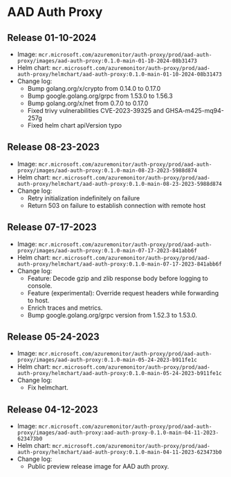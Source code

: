 # AAD Auth Proxy

## Release 01-10-2024

- Image: `mcr.microsoft.com/azuremonitor/auth-proxy/prod/aad-auth-proxy/images/aad-auth-proxy:0.1.0-main-01-10-2024-08b31473`
- Helm chart: `mcr.microsoft.com/azuremonitor/auth-proxy/prod/aad-auth-proxy/helmchart/aad-auth-proxy:0.1.0-main-01-10-2024-08b31473`
- Change log:
  - Bump golang.org/x/crypto from 0.14.0 to 0.17.0
  - Bump google.golang.org/grpc from 1.53.0 to 1.56.3
  - Bump golang.org/x/net from 0.7.0 to 0.17.0
  - Fixed trivy vulnerabilities CVE-2023-39325 and GHSA-m425-mq94-257g
  - Fixed helm chart apiVersion typo

## Release 08-23-2023

- Image: `mcr.microsoft.com/azuremonitor/auth-proxy/prod/aad-auth-proxy/images/aad-auth-proxy:0.1.0-main-08-23-2023-5988d874`
- Helm chart: `mcr.microsoft.com/azuremonitor/auth-proxy/prod/aad-auth-proxy/helmchart/aad-auth-proxy:0.1.0-main-08-23-2023-5988d874`
- Change log:
  - Retry initialization indefinitely on failure
  - Return 503 on failure to establish connection with remote host

## Release 07-17-2023

- Image: `mcr.microsoft.com/azuremonitor/auth-proxy/prod/aad-auth-proxy/images/aad-auth-proxy:0.1.0-main-07-17-2023-841abb6f`
- Helm chart: `mcr.microsoft.com/azuremonitor/auth-proxy/prod/aad-auth-proxy/helmchart/aad-auth-proxy:0.1.0-main-07-17-2023-841abb6f`
- Change log:
  - Feature: Decode gzip and zlib response body before logging to console.
  - Feature (experimental): Override request headers while forwarding to host.
  - Enrich traces and metrics.
  - Bump google.golang.org/grpc version from 1.52.3 to 1.53.0.

## Release 05-24-2023

- Image: `mcr.microsoft.com/azuremonitor/auth-proxy/prod/aad-auth-proxy/images/aad-auth-proxy:0.1.0-main-05-24-2023-b911fe1c`
- Helm chart: `mcr.microsoft.com/azuremonitor/auth-proxy/prod/aad-auth-proxy/helmchart/aad-auth-proxy:0.1.0-main-05-24-2023-b911fe1c`
- Change log:
  - Fix helmchart.

## Release 04-12-2023

- Image: `mcr.microsoft.com/azuremonitor/auth-proxy/prod/aad-auth-proxy/images/aad-auth-proxy:aad-auth-proxy-0.1.0-main-04-11-2023-623473b0`
- Helm chart: `mcr.microsoft.com/azuremonitor/auth-proxy/prod/aad-auth-proxy/helmchart/aad-auth-proxy:0.1.0-main-04-11-2023-623473b0`
- Change log:
  - Public preview release image for AAD auth proxy.
